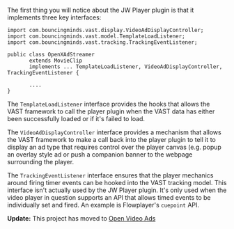 The first thing you will notice about the JW Player plugin is that it implements three key interfaces:

```
import com.bouncingminds.vast.display.VideoAdDisplayController;
import com.bouncingminds.vast.model.TemplateLoadListener;
import com.bouncingminds.vast.tracking.TrackingEventListener;

public class OpenXAdStreamer 
       extends MovieClip 
       implements ... TemplateLoadListener, VideoAdDisplayController, TrackingEventListener {

       ....
}
```

The `TemplateLoadListener` interface provides the hooks that allows the VAST framework to call the player plugin when the VAST data has either been successfully loaded or if it's failed to load.

The `VideoAdDisplayController` interface provides a mechanism that allows the VAST framework to make a call back into the player plugin to tell it to display an ad type that requires control over the player canvas (e.g. popup an overlay style ad or push a companion banner to the webpage surrounding the player.

The `TrackingEventListener` interface ensures that the player mechanics around firing timer events can be hooked into the VAST tracking model. This interface isn't actually used by the JW Player plugin. It's only used when the video player in question supports an API that allows timed events to be individually set and fired. An example is Flowplayer's `cuepoint` API.

**Update:** This project has moved to [Open Video Ads](http://code.google.com/p/open-video-ads)